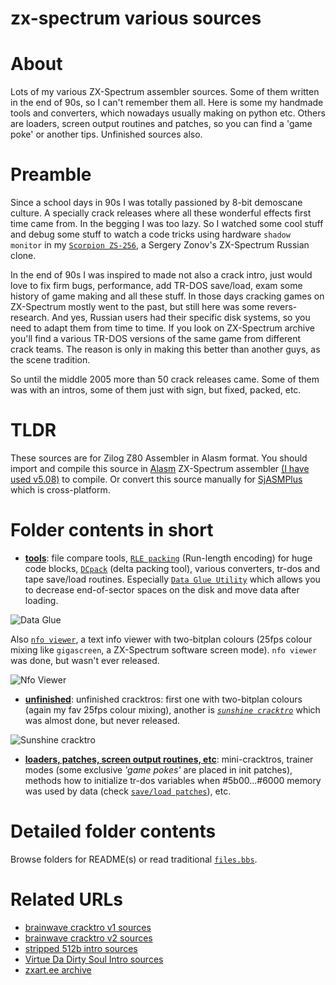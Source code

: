 # zx-spectrum various sources

# About

Lots of my various ZX-Spectrum assembler sources. Some of them written in the end of 90s, so I can't remember them all.
Here is some my handmade tools and converters, which nowadays usually making on python etc. Others are loaders, screen
output routines and patches, so you can find a 'game poke' or another tips. Unfinished sources also.

# Preamble

Since a school days in 90s I was totally passioned by 8-bit demoscane culture. A specially crack releases where all
these wonderful effects first time came from. In the begging I was too lazy. So I watched some cool stuff and debug
some stuff to watch a code tricks using hardware `shadow monitor` in my 
[`Scorpion ZS-256`](https://en.wikipedia.org/wiki/Scorpion_ZS-256), a Sergery Zonov's ZX-Spectrum Russian clone.

In the end of 90s I was inspired to made not also a crack intro, just would love to fix firm bugs, performance, add
TR-DOS save/load, exam some history of game making and all these stuff. In those days cracking games on ZX-Spectrum
mostly went to the past, but still here was some revers-research. And yes, Russian users had their specific disk
systems, so you need to adapt them from time to time. If you look on ZX-Spectrum archive you'll find a various TR-DOS
versions of the same game from different crack teams. The reason is only in making this better than another guys, as the
scene tradition.

So until the middle 2005 more than 50 crack releases came. Some of them was with an intros, some of them just with sign,
but fixed, packed, etc.

# TLDR

These sources are for Zilog Z80 Assembler in Alasm format. You should import and compile this source in
[Alasm](https://zxart.ee/rus/soft/tool/music/pro-tracker-alasm/qid:365628/) ZX-Spectrum assembler
[(I have used v5.08)](https://speccy.info/ALASM) to compile. Or convert this source manually for 
[SjASMPlus](http://speccy.info/SjASMPlus) which is cross-platform.

# Folder contents in short

- [**tools**](tools): file compare tools, 
[`RLE packing`](https://github.com/alexanderbazhenoff/zx-spectrum-various/blob/main/tools/rle_pack.asm)
(Run-length encoding) for huge code blocks, [`DCpack`](tools/dcpack) (delta packing tool), various converters, tr-dos
and tape save/load routines. Especially
[`Data Glue Utility`](https://zxart.ee/rus/soft/tool/io-handling/diskovye-utility/data-glue-utility/qid:366462/) which 
allows you to decrease end-of-sector spaces on the disk and move data after loading. 

![Data Glue](https://zxart.ee/zxscreen/type:standard/id:392818/zoom:1/filename:image.png)

Also [`nfo viewer`](https://zxart.ee/rus/soft/demoscene/nfo-viewer/), a text info viewer with two-bitplan colours (25fps
colour mixing like `gigascreen`, a ZX-Spectrum software screen mode). `nfo viewer` was done, but wasn't ever released.

![Nfo Viewer](https://zxart.ee/image/type:prodImage/id:273669/filename:nfoview.png)

- [**unfinished**](unfinished): unfinished cracktros: first one with two-bitplan colours (again my fav 25fps colour
mixing), another is [*`sunshine cracktro`*](unfinished/sunshine_cracktro) which was almost done, but never released.

![Sunshine cracktro](https://zxart.ee/zxscreen/border:7/mode:mix/pal:srgb/type:gigascreen/zoom:1/id:195010/)

- [**loaders, patches, screen output routines, etc**](loaders_patches_etc): mini-cracktros, trainer modes (some
exclusive *'game pokes'* are placed in init patches), methods how to initialize tr-dos variables when #5b00...#6000
memory was used by data (check [`save/load patches`](loaders_patches_etc)), etc.

# Detailed folder contents

Browse folders for README(s) or read traditional [`files.bbs`](files.bbs).

# Related URLs

- [brainwave cracktro v1 sources](https://github.com/alexanderbazhenoff/brainwave-cracktro-v1)
- [brainwave cracktro v2 sources](https://github.com/alexanderbazhenoff/brainwave-cracktro-v2)
- [stripped 512b intro sources](https://github.com/alexanderbazhenoff/stripped-512-bytes-inro)
- [Virtue Da Dirty Soul Intro sources](https://github.com/alexanderbazhenoff/virtue-da-dirty-soul-intro)
- [zxart.ee archive](https://zxart.ee/rus/avtory/a/alx/)
